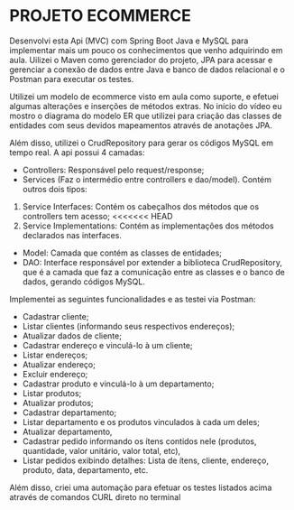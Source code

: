 # PROJETO ECOMMERCE

Desenvolvi esta Api (MVC) com Spring Boot Java e MySQL para implementar mais um pouco os conhecimentos que venho adquirindo em aula. Uilizei o Maven como gerenciador do projeto, JPA para acessar e gerenciar a conexão de dados entre Java e banco de dados relacional e o Postman para executar os testes.

Utilizei um modelo de ecommerce visto em aula como suporte, e efetuei algumas alterações e inserções de métodos extras. No início do vídeo eu mostro o diagrama do modelo ER que utilizei para criação das classes de entidades com seus devidos mapeamentos através de anotações JPA.

Além disso, utilizei o CrudRepository para gerar os códigos MySQL em tempo real. A api possui 4 camadas:
- Controllers: Responsável pelo request/response;
- Services (Faz o intermédio entre controllers e dao/model). Contém outros dois tipos:
1) Service Interfaces: Contém os cabeçalhos dos métodos que os controllers tem acesso;
<<<<<<< HEAD
2) Service Implementations: Contém as implementações dos métodos declarados nas interfaces.
- Model: Camada que contém as classes de entidades;
- DAO: Interface responsável por extender a biblioteca CrudRepository, que é a camada que faz a comunicação entre as classes e o banco de dados, gerando códigos MySQL.

Implementei as seguintes funcionalidades e as testei via Postman:
- Cadastrar cliente;
- Listar clientes (informando seus respectivos endereços);
- Atualizar dados de cliente;
- Cadastrar endereço e vinculá-lo à um cliente;
- Listar endereços;
- Atualizar endereço;
- Excluir endereço;
- Cadastrar produto e vinculá-lo à um departamento;
- Listar produtos;
- Atualizar produtos;
- Cadastrar departamento;
- Listar departamento e os produtos vinculados à cada um deles;
- Atualizar departamento,
- Cadastrar pedido informando os ítens contidos nele (produtos, quantidade, valor unitário, valor total, etc),
- Listar pedidos exibindo detalhes: Lista de ítens, cliente, endereço, produto, data, departamento, etc.


Além disso, criei uma automação para efetuar os testes listados acima através de comandos CURL direto no terminal

